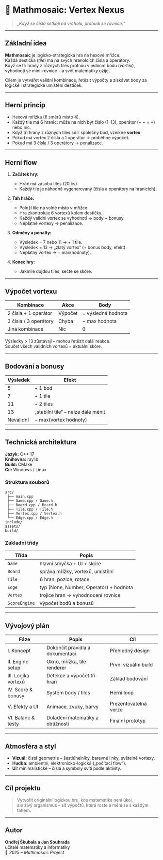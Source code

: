 # 🧩 Mathmosaic: Vertex Nexus

> *„Když se čísla setkají na vrcholu, probudí se rovnice.“*  

---

## Základní idea  

**Mathmosaic** je logicko-strategická hra na hexové mřížce.  
Každá destička (*tile*) má na svých hranolcích čísla a operátory.  
Když se tři hrany z různých tiles protnou v jednom bodu (*vortex*),  
vyhodnotí se mini-rovnice – a svět matematiky ožije.  

Cílem je vytvářet validní kombinace, řetězit výpočty a získávat body za logické i strategické umístění destiček.  

---

## Herní princip  

- Hexová mřížka (6 směrů místo 4).  
- Každý tile má 6 hranic: může na nich být číslo (1–13), operátor (+ − × ÷) nebo nic.  
- Když tři hrany z různých tiles sdílí společný bod, vznikne **vortex**.  
- Pokud má vortex 2 čísla a 1 operátor → proběhne výpočet.  
- Pokud má 3 čísla / 3 operátory → penalizace.  

---

## Herní flow  

1. **Začátek hry:**  
   - Hráč má zásobu tiles (20 ks).  
   - Každý tile je náhodně vygenerovaný (čísla a operátory na hranicích).  

2. **Tah hráče:**  
   - Položí tile na volné místo v mřížce.  
   - Hra zkontroluje 6 vortexů kolem destičky.  
   - Každý validní vortex se vyhodnotí → body + bonusy.  
   - Neplatné vortexy → penalizace.  

3. **Odměny a penalty:**  
   - Výsledek = 7 nebo 11 → + 1 tile.  
   - Výsledek = 13 → „zlatý vortex“ (+ bonus body, efekt).  
   - Neplatný vortex → − max(hodnoty).  

4. **Konec hry:**  
   - Jakmile dojdou tiles, sečte se skóre.  

---

## Výpočet vortexu  

| Kombinace | Akce | Body |
|------------|------|------|
| 2 čísla + 1 operátor | Výpočet | = výsledná hodnota |
| 3 čísla / 3 operátory | Chyba | − max hodnota |
| Jiná kombinace | Nic | 0 |

Výsledky > 13 zůstávají – mohou řetězit další reakce.  
Součet všech validních vortexů = aktuální skóre.  

---

## Bodování a bonusy  

| Výsledek | Efekt |
|-----------|--------|
| 5 | + 1 bod |
| 7 | + 1 tile |
| 11 | + 2 tiles |
| 13 | „stabilní tile“ – nelze dále měnit |
| Nevalidní | − max(vortex hodnoty) |

---

## Technická architektura  

**Jazyk:** C++ 17  
**Knihovna:** raylib  
**Build:** CMake  
**Cíl:** Windows / Linux  

### Struktura souborů  

```
src/
 ├── main.cpp
 ├── Game.cpp / Game.h
 ├── Board.cpp / Board.h
 ├── Tile.cpp / Tile.h
 ├── Vertex.cpp / Vertex.h
 └── Edge.cpp / Edge.h
include/
assets/
build/
```

### Základní třídy  

| Třída | Popis |
|--------|--------|
| `Game` | hlavní smyčka + UI + skóre |
| `Board` | správa mřížky, vortexů, umístění |
| `Tile` | 6 hran, pozice, rotace |
| `Edge` | typ (None, Number, Operator) + hodnota |
| `Vertex` | trojice hran → vyhodnocení rovnice |
| `ScoreEngine` | výpočet bodů a bonusů |

---

## Vývojový plán  

| Fáze | Popis | Cíl |
|------|--------|-----|
| I. Koncept | Dokončit pravidla a dokumentaci | Přehledný design |
| II. Engine setup | Okno, mřížka, tile renderer | První vizuální build |
| III. Logika vortexů | Detekce a výpočet tří hran | Základ bodování |
| IV. Score & bonusy | Systém body / tiles | Herní loop |
| V. Efekty a UI | Animace, zvuky, barvy | Prezentovatelná verze |
| VI. Balanc & testy | Doladění matematiky a obtížnosti | Finální prototyp |

---

## Atmosféra a styl  

- **Vizuál:** čistá geometrie – šestiúhelníky, barevné linky, světelné vortexy.  
- **Hudba:** ambientní, elektronicko-logická („počítací flow“).  
- **UI:** minimalistické – čísla a symboly svítí podle aktivity.  

---

## Cíl projektu  

> Vytvořit originální logickou hru, kde matematika není úkol,  
> ale živý organismus – síť výpočtů, která roste a mění se s každým tahem.  

---

## Autor  

**Ondřej Škubala a Jan Souhrada**  
učitelé matematiky a informatiky  
📍 *2025 – Mathmosaic Project*
